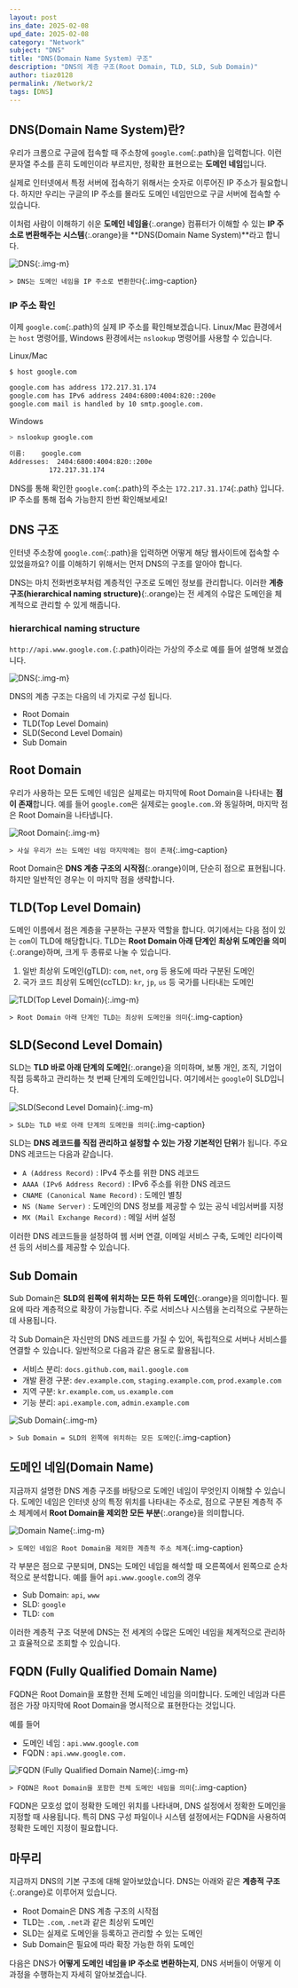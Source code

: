 ```yaml
---
layout: post
ins_date: 2025-02-08
upd_date: 2025-02-08
category: "Network"
subject: "DNS"
title: "DNS(Domain Name System) 구조"
description: "DNS의 계층 구조(Root Domain, TLD, SLD, Sub Domain)"
author: tiaz0128
permalink: /Network/2
tags: [DNS]
---
```


## DNS(Domain Name System)란?

우리가 크롬으로 구글에 접속할 때 주소창에 `google.com`{:.path}을 입력합니다. 이런 문자열 주소를 흔히 도메인이라 부르지만, 정확한 표현으로는 **도메인 네임**입니다.

실제로 인터넷에서 특정 서버에 접속하기 위해서는 숫자로 이루어진 IP 주소가 필요합니다. 하지만 우리는 구글의 IP 주소를 몰라도 도메인 네임만으로 구글 서버에 접속할 수 있습니다.

이처럼 사람이 이해하기 쉬운 **도메인 네임을**{:.orange} 컴퓨터가 이해할 수 있는 **IP 주소로 변환해주는 시스템**{:.orange}을 **DNS(Domain Name System)**라고 합니다.

![DNS](/assets/img/content/Network/002/001.png){:.img-m}

`> DNS는 도메인 네임을 IP 주소로 변환한다`{:.img-caption}

### IP 주소 확인

이제 `google.com`{:.path}의 실제 IP 주소를 확인해보겠습니다. Linux/Mac 환경에서는 `host` 명령어를, Windows 환경에서는 `nslookup` 명령어를 사용할 수 있습니다.

<div class="file-name">Linux/Mac</div>

```bash
$ host google.com
```

```bash
google.com has address 172.217.31.174
google.com has IPv6 address 2404:6800:4004:820::200e
google.com mail is handled by 10 smtp.google.com.
```

<div class="file-name">Windows</div>

```bash
> nslookup google.com
```

```bash
이름:    google.com
Addresses:  2404:6800:4004:820::200e
          172.217.31.174
```

DNS를 통해 확인한 `google.com`{:.path}의 주소는 `172.217.31.174`{:.path} 입니다. IP 주소를 통해 접속 가능한지 한번 확인해보세요!

## DNS 구조

인터넷 주소창에 `google.com`{:.path}을 입력하면 어떻게 해당 웹사이트에 접속할 수 있었을까요? 이를 이해하기 위해서는 먼저 DNS의 구조를 알아야 합니다.

DNS는 마치 전화번호부처럼 계층적인 구조로 도메인 정보를 관리합니다. 이러한 **계층 구조(hierarchical naming structure)**{:.orange}는 전 세계의 수많은 도메인을 체계적으로 관리할 수 있게 해줍니다.

### hierarchical naming structure

`http://api.www.google.com.`{:.path}이라는 가상의 주소로 예를 들어 설명해 보겠습니다.

![DNS](/assets/img/content/Network/002/003.png){:.img-m}

DNS의 계층 구조는 다음의 네 가지로 구성 됩니다.

- Root Domain
- TLD(Top Level Domain)
- SLD(Second Level Domain)
- Sub Domain

## Root Domain

우리가 사용하는 모든 도메인 네임은 실제로는 마지막에 Root Domain을 나타내는 **점이 존재**합니다. 예를 들어 `google.com`은 실제로는 `google.com.`와 동일하며, 마지막 점은 Root Domain을 나타냅니다.

![Root Domain](/assets/img/content/Network/002/004.png){:.img-m}

`> 사실 우리가 쓰는 도메인 네임 마지막에는 점이 존재`{:.img-caption}

Root Domain은 **DNS 계층 구조의 시작점**{:.orange}이며, 단순히 점으로 표현됩니다. 하지만 일반적인 경우는 이 마지막 점을 생략합니다.

## TLD(Top Level Domain)

도메인 이름에서 점은 계층을 구분하는 구분자 역할을 합니다. 여기에서는 다음 점이 있는 `com`이 TLD에 해당합니다. TLD는 **Root Domain 아래 단계인** **최상위 도메인을 의미**{:.orange}하며, 크게 두 종류로 나눌 수 있습니다.

1. 일반 최상위 도메인(gTLD): `com`, `net`, `org` 등 용도에 따라 구분된 도메인
2. 국가 코드 최상위 도메인(ccTLD): `kr`, `jp`, `us` 등 국가를 나타내는 도메인

![TLD(Top Level Domain)](/assets/img/content/Network/002/005.png){:.img-m}

`> Root Domain 아래 단계인 TLD는 최상위 도메인을 의미`{:.img-caption}

## SLD(Second Level Domain)

SLD는 **TLD 바로 아래 단계의 도메인**{:.orange}을 의미하며, 보통 개인, 조직, 기업이 직접 등록하고 관리하는 첫 번째 단계의 도메인입니다. 여기에서는 `google`이 SLD입니다.

![SLD(Second Level Domain)](/assets/img/content/Network/002/006.png){:.img-m}

`> SLD는 TLD 바로 아래 단계의 도메인을 의미`{:.img-caption}

SLD는 **DNS 레코드를 직접 관리하고 설정할 수 있는 가장 기본적인 단위**가 됩니다. 주요 DNS 레코드는 다음과 같습니다.

- `A (Address Record)` : IPv4 주소를 위한 DNS 레코드
- `AAAA (IPv6 Address Record)` : IPv6 주소를 위한 DNS 레코드
- `CNAME (Canonical Name Record)` : 도메인 별칭
- `NS (Name Server)` : 도메인의 DNS 정보를 제공할 수 있는 공식 네임서버를 지정
- `MX (Mail Exchange Record)` : 메일 서버 설정

이러한 DNS 레코드들을 설정하여 웹 서버 연결, 이메일 서비스 구축, 도메인 리다이렉션 등의 서비스를 제공할 수 있습니다.

## Sub Domain

Sub Domain은 **SLD의 왼쪽에 위치하는 모든 하위 도메인**{:.orange}을 의미합니다. 필요에 따라 계층적으로 확장이 가능합니다. 주로 서비스나 시스템을 논리적으로 구분하는데 사용됩니다.

각 Sub Domain은 자신만의 DNS 레코드를 가질 수 있어, 독립적으로 서버나 서비스를 연결할 수 있습니다. 일반적으로 다음과 같은 용도로 활용됩니다.

- 서비스 분리: `docs.github.com`, `mail.google.com`
- 개발 환경 구분: `dev.example.com`, `staging.example.com`, `prod.example.com`
- 지역 구분: `kr.example.com`, `us.example.com`
- 기능 분리: `api.example.com`, `admin.example.com`

![Sub Domain](/assets/img/content/Network/002/007.png){:.img-m}

`> Sub Domain = SLD의 왼쪽에 위치하는 모든 도메인`{:.img-caption}

## 도메인 네임(Domain Name)

지금까지 설명한 DNS 계층 구조를 바탕으로 도메인 네임이 무엇인지 이해할 수 있습니다. 도메인 네임은 인터넷 상의 특정 위치를 나타내는 주소로, 점으로 구분된 계층적 주소 체계에서 **Root Domain을 제외한 모든 부분**{:.orange}을 의미합니다.

![Domain Name](/assets/img/content/Network/002/008.png){:.img-m}

`> 도메인 네임은 Root Domain을 제외한 계층적 주소 체계`{:.img-caption}

각 부분은 점으로 구분되며, DNS는 도메인 네임을 해석할 때 오른쪽에서 왼쪽으로 순차적으로 분석합니다. 예를 들어 `api.www.google.com`의 경우

- Sub Domain: `api`, `www`
- SLD: `google`
- TLD: `com`

이러한 계층적 구조 덕분에 DNS는 전 세계의 수많은 도메인 네임을 체계적으로 관리하고 효율적으로 조회할 수 있습니다.

## FQDN (Fully Qualified Domain Name)

FQDN은 Root Domain을 포함한 전체 도메인 네임을 의미합니다. 도메인 네임과 다른 점은 가장 마지막에 Root Domain을 명시적으로 표현한다는 것입니다.

예를 들어

- 도메인 네임 : `api.www.google.com`
- FQDN : `api.www.google.com.`

![FQDN (Fully Qualified Domain Name)](/assets/img/content/Network/002/009.png){:.img-m}

`> FQDN은 Root Domain을 포함한 전체 도메인 네임을 의미`{:.img-caption}

FQDN은 모호성 없이 정확한 도메인 위치를 나타내며, DNS 설정에서 정확한 도메인을 지정할 때 사용됩니다. 특히 DNS 구성 파일이나 시스템 설정에서는 FQDN을 사용하여 정확한 도메인 지정이 필요합니다.

## 마무리

지금까지 DNS의 기본 구조에 대해 알아보았습니다. DNS는 아래와 같은 **계층적 구조**{:.orange}로 이루어져 있습니다.

- Root Domain은 DNS 계층 구조의 시작점
- TLD는 `.com`, `.net`과 같은 최상위 도메인
- SLD는 실제로 도메인을 등록하고 관리할 수 있는 도메인
- Sub Domain은 필요에 따라 확장 가능한 하위 도메인

다음은 DNS가 **어떻게 도메인 네임을 IP 주소로 변환하는지**, DNS 서버들이 어떻게 이 과정을 수행하는지 자세히 알아보겠습니다.
